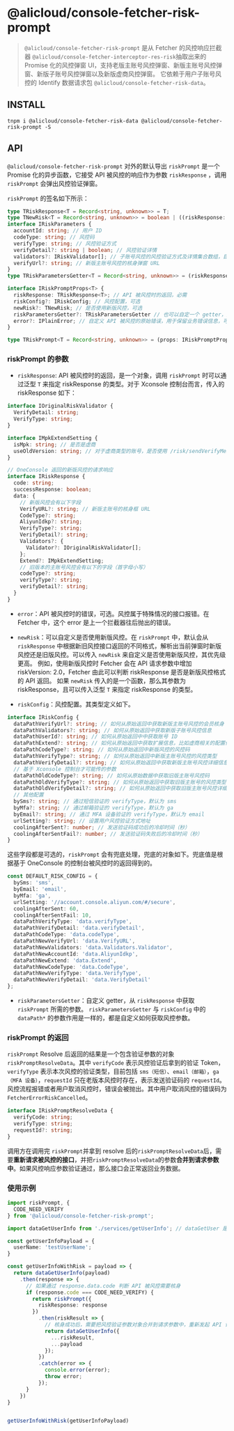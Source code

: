 # @alicloud/console-fetcher-risk-prompt

> `@alicloud/console-fetcher-risk-prompt` 是从 Fetcher 的风控响应拦截器 `@alicloud/console-fetcher-interceptor-res-risk`抽取出来的 Promise 化的风控弹窗 UI，支持老版主账号风控弹窗、新版主账号风控弹窗、新版子账号风控弹窗以及新版虚商风控弹窗。
它依赖于用户子账号风控的 Identify 数据请求包 `@alicloud/console-fetcher-risk-data`。

## INSTALL

```shell
tnpm i @alicloud/console-fetcher-risk-data @alicloud/console-fetcher-risk-prompt -S
```

## API

`@alicloud/console-fetcher-risk-prompt` 对外的默认导出 `riskPrompt`  是一个 Promise 化的异步函数，它接受 API 被风控的响应作为参数 `riskResponse` ，调用 `riskPrompt` 会弹出风控验证弹窗。

`riskPrompt` 的签名如下所示：

```typescript
type TRiskResponse<T = Record<string, unknown>> = T;
type TNewRisk<T = Record<string, unknown>> = boolean | ((riskResponse: TRiskResponse<T>) => boolean);
interface IRiskParameters {
  accountId: string; // 用户 ID
  codeType: string; // 风控码
  verifyType: string; // 风控验证方式
  verifyDetail?: string | boolean; // 风控验证详情
  validators?: IRiskValidator[]; // 子账号风控的风控验证方式及详情集合数组，目前只包括 MFA，后续会增加手机 & 邮箱
  verifyUrl?: string; // 新版主账号风控的核身弹窗 URL
}
type TRiskParametersGetter<T = Record<string, unknown>> = (riskResponse: TRiskResponse<T>) => IRiskParameters;

interface IRiskPromptProps<T> {
  riskResponse: TRiskResponse<T>; // API 被风控时的返回，必需  
  riskConfig?: IRiskConfig; // 风控配置，可选
  newRisk?: TNewRisk; // 是否使用新版风控，可选
  riskParametersGetter?: TRiskParametersGetter // 也可以自定一个 getter，从 riskResponse 中获取 riskPrompt 所需的参数
  error?: IPlainError; // 自定义 API 被风控的原始错误，用于保留业务错误信息，可选 
}

type TRiskPrompt<T = Record<string, unknown>> = (props: IRiskPromptProps<T>) => Promise<IRiskPromptResolveData> // 返回风控验证参数
```

### riskPrompt 的参数

- `riskResponse`: API 被风控时的返回，是一个对象，调用 `riskPrompt` 时可以通过泛型 `T` 来指定 riskResponse 的类型。对于 Xconsole 控制台而言，传入的 riskResponse 如下：

```typescript
interface IOriginalRiskValidator {
  VerifyDetail: string;
  VerifyType: string;
}

interface IMpkExtendSetting {
  isMpk: string; // 是否是虚商
  useOldVersion: string; // 对于虚商类型的账号，是否使用 /risk/sendVerifyMessage.json 来发送验证码（降级情况）
}

// OneConsole 返回的新版风控的请求响应
interface IRiskResponse {
  code: string;
  successResponse: boolean;
  data: {
    // 新版风控会有以下字段
    VerifyURL?: string; // 新版主账号的核身框 URL
    CodeType?: string;
    AliyunIdkp?: string;
    VerifyType?: string;
    VerifyDetail?: string;
    Validators?: {
      Validator?: IOriginalRiskValidator[];
    };
    Extend?: IMpkExtendSetting;
    // 旧版本的主账号风控会有以下的字段（首字母小写）
    codeType?: string;
    verifyType?: string;
    verifyDetail?: string;
  }
}
```

- `error`：API 被风控时的错误，可选。风控属于特殊情况的接口报错。在 Fetcher 中，这个 error 是上一个拦截器往后抛出的错误。

- `newRisk`：可以自定义是否使用新版风控。在 `riskPrompt` 中，默认会从 `riskResponse` 中根据新旧风控接口返回的不同格式，解析出当前弹窗时新版风控还是旧版风控。可以传入 `newRisk` 来自定义是否使用新版风控，其优先级更高。
例如，使用新版风控时 Fetcher 会在 API 请求参数中增加 riskVersion: 2.0，Fetcher 由此可以判断 riskResponse 是否是新版风控格式的 API 返回。
如果 `newRisk` 传入的是一个函数，那么其参数为 riskResponse，且可以传入泛型 `T` 来指定 riskResponse 的类型。

- `riskConfig`：风控配置。其类型定义如下。

```typescript
interface IRiskConfig {
  dataPathVerifyUrl?: string; // 如何从原始返回中获取新版主账号风控的会员核身 URL 
  dataPathValidators?: string; // 如何从原始返回中获取新版子账号风控信息
  dataPathUserId?: string; // 如何从原始返回中中获取账号 ID
  dataPathExtend?: string; // 如何从原始返回中获取扩展信息，比如虚商相关的配置信息
  dataPathCodeType?: string; // 如何从原始返回中新版风控的风控码
  dataPathVerifyType?: string; // 如何从原始返回中新版主账号风控的风控类型
  dataPathVerifyDetail?: string; // 如何从原始返回中获取新版主账号风控详细信息（邮箱或手机）
  // 基于 Xconsole 控制台才可能传的参数
  dataPathOldCodeType?: string; // 如何从原始数据中获取旧版主账号风控码
  dataPathOldVerifyType?: string; // 如何从原始返回中获取旧版主账号的风控类型（邮箱、手机或者 MFA）
  dataPathOldVerifyDetail?: string; // 如何从原始返回中获取旧版主账号风控详细信息（邮箱或手机）
  // 其他配置
  bySms?: string; // 通过短信验证的 verifyType，默认为 sms
  byMfa?: string; // 通过邮箱验证的 verifyType，默认为 ga
  byEmail?: string; // 通过 MFA 设备验证的 verifyType，默认为 email
  urlSetting?: string; // 设置用户风控验证方式地址
  coolingAfterSent?: number; // 发送验证码成功后的冷却时间（秒）
  coolingAfterSentFail?: number; // 发送验证码失败后的冷却时间（秒）
}
```

这些字段都是可选的，`riskPrompt` 会有兜底处理，兜底的对象如下。兜底值是根据基于 OneConsole 的控制台被风控时的返回得到的。

```typescript
const DEFAULT_RISK_CONFIG = {
  bySms: 'sms',
  byEmail: 'email',
  byMfa: 'ga',
  urlSetting: '//account.console.aliyun.com/#/secure',
  coolingAfterSent: 60,
  coolingAfterSentFail: 10,
  dataPathVerifyType: 'data.verifyType',
  dataPathVerifyDetail: 'data.verifyDetail',
  dataPathCodeType: 'data.codeType',
  dataPathNewVerifyUrl: 'data.VerifyURL',
  dataPathNewValidators: 'data.Validators.Validator',
  dataPathNewAccountId: 'data.AliyunIdkp',
  dataPathNewExtend: 'data.Extend',
  dataPathNewCodeType: 'data.CodeType',
  dataPathNewVerifyType: 'data.VerifyType',
  dataPathNewVerifyDetail: 'data.VerifyDetail'
};
```

- `riskParametersGetter`：自定义 getter，从 `riskResponse` 中获取 `riskPrompt` 所需的参数。
`riskParametersGetter` 与 `riskConfig` 中的 `dataPath*` 的参数作用是一样的，都是自定义如何获取风控参数。

### riskPrompt 的返回

`riskPrompt` Resolve 后返回的结果是一个包含验证参数的对象 `riskPromptResolveData`。其中 `verifyCode` 表示风控验证后拿到的验证 Token，`verifyType` 表示本次风控的验证类型，目前包括 `sms（短信）`、`email（邮箱）`，`ga（MFA 设备）`，`requestId` 只在老版本风控时存在，表示发送验证码的 `requestId`。
风控流程报错或者用户取消风控时，错误会被抛出。其中用户取消风控的错误码为 `FetcherErrorRiskCancelled`。

```typescript
interface IRiskPromptResolveData {
  verifyCode: string;
  verifyType: string;
  requestId?: string;
}
```

调用方在调用完 `riskPrompt`并拿到 resolve 后的`riskPromptResolveData`后，需要**重新请求被风控的接口**，并把`riskPromptResolveData`的参数**合并到请求参数中**。如果风控响应参数验证通过，那么接口会正常返回业务数据。

### 使用示例

```typescript
import riskPrompt, {
  CODE_NEED_VERIFY
} from '@alicloud/console-fetcher-risk-prompt';

import dataGetUserInfo from './services/getUserInfo'; // dataGetUser 是一个控制台 API

const getUserInfoPayload = {
  userName: 'testUserName';
}

const getUserInfoWithRisk = payload => {
  return dataGetUserInfo(payload)
    .then(response => {
      // 如果通过 response.data.code 判断 API 被风控需要核身
      if (response.code === CODE_NEED_VERIFY) {
        return riskPrompt({
          riskResponse: response
        })
          .then(riskResult => {
            // 核身成功后，需要把风控验证参数对象合并到请求参数中，重新发起 API 请求
            return dataGetUserInfo({
              ...riskResult,
              ...payload
            });
          })
          .catch(error => {
            console.error(error);
            throw error;
          });
      }
    })
}


getUserInfoWithRisk(getUserInfoPayload)
```